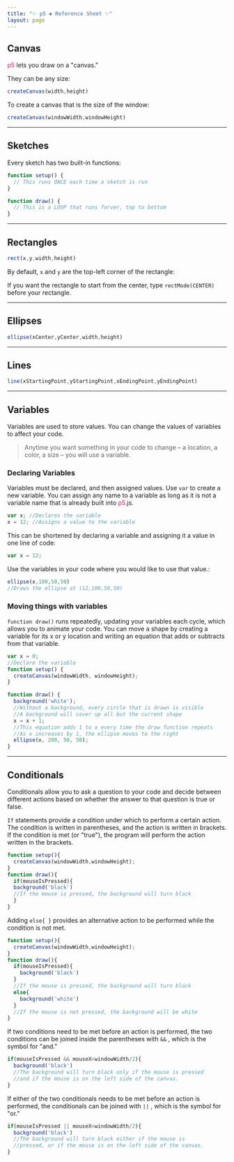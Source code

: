 ```yaml
---
title: "✨ p5 ✱ Reference Sheet ✨"
layout: page
---
```


<!-- ### ⚠️ Todo before publishing

- [x] Variables
- [x] Conditinonals
- [x] Variables
- [x] Declaring Variables
- [x] Moving things with variables

--- -->

## Canvas

<span style="color: #ED1F5E">p5</span> lets you draw on a "canvas."

They can be any size:

``` js
createCanvas(width,height)
```
To create a canvas that is the size of the window:

``` javascript
createCanvas(windowWidth,windowHeight)
```
---

## Sketches

Every sketch has two built-in functions:

``` js
function setup() {
  // This runs ONCE each time a sketch is run
}

function draw() {
  // This is a LOOP that runs forver, top to bottom
}
```
---

## Rectangles

``` javascript
rect(x,y,width,height)
```
By default, `x` and `y` are the top-left corner of the rectangle:

If you want the rectangle to start from the center, type `rectMode(CENTER)` before your rectangle.

---

## Ellipses

``` js
ellipse(xCenter,yCenter,width,height)
```
---

## Lines

``` js
line(xStartingPoint,yStartingPoint,xEndingPoint,yEndingPoint)
```
---

## Variables

Variables are used to store values. You can change the values of variables to affect your code.

> Anytime you want something in your code to change – a location, a color, a size – you will use a variable.

### Declaring Variables

Variables must be declared, and then assigned values. Use `var` to create a new variable. You can assign any name to a variable as long as it is not a variable name that is already built into <span style="color: #ED1F5E">p5</span>.js.

``` js
var x; //Declares the variable
x = 12; //Assigns a value to the variable
```
This can be shortened by declaring a variable and assigning it a value in one line of code:

``` js
var x = 12;
```
Use the variables in your code where you would like to use that value.:

``` js
ellipse(x,100,50,50)
//Draws the ellipse at (12,100,50,50)
```

### Moving things with variables

`function draw()` runs repeatedly, updating your variables each cycle, which allows you to animate your code. You can move a shape by creating a variable for its x or y location and writing an equation that adds or subtracts from that variable.

``` js
var x = 0;
//Declare the variable
function setup() {
  createCanvas(windowWidth, windowHeight);
}

function draw() {
  background('white');
  //Without a background, every circle that is drawn is visible
  //A background will cover up all but the current shape
  x = x + 1;
  //This equation adds 1 to x every time the draw function repeats
  //As x increases by 1, the ellipse moves to the right
  ellipse(x, 200, 50, 50);
}
```
---

## Conditionals

Conditionals allow you to ask a question to your code and decide between different actions based on whether the answer to that question is true or false.

`If` statements provide a condition under which to perform a certain action. The condition is written in parentheses, and the action is written in brackets. If the condition is met (or "true"), the program will perform the action written in the brackets.

``` js
function setup(){
  createCanvas(windowWidth,windowHeight);
}
function draw(){
  if(mouseIsPressed){
  background('black')
  //If the mouse is pressed, the background will turn black
  }
}
```
Adding `else{ }` provides an alternative action to be performed while the condition is not met.

``` js
function setup(){
  createCanvas(windowWidth,windowHeight);
}
function draw(){
  if(mouseIsPressed){
    background('black')
  }
  //If the mouse is pressed, the background will turn black
  else{
    background('white')
  }
  //If the mouse is not pressed, the background will be white
}
```
If two conditions need to be met before an action is performed, the two conditions can be joined inside the parentheses with `&&` , which is the symbol for "and."

``` js
if(mouseIsPressed && mouseX<windowWidth/2){
  background('black')
  //The background will turn black only if the mouse is pressed
  //and if the mouse is on the left side of the canvas.
}
```
If either of the two conditionals needs to be met before an action is performed, the conditionals can be joined with `||` , which is the symbol for "or."

``` js
if(mouseIsPressed || mouseX<windowWidth/2){
  background('black')
  //The background will turn black either if the mouse is
  //pressed, or if the mouse is on the left side of the canvas.
}
```
